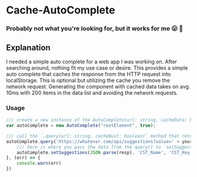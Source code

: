 # Cache-AutoComplete
### Probably not what you're looking for, but it works for me :stuck_out_tongue: :poop:

## Explanation
I needed a simple auto complete for a web app I was working on.
After searching around, nothing fit my use case or desire. 
This provides a simple auto complete that caches the response 
from the HTTP request into localStorage. This is optional but utilizing
the cache you remove the network request. Generating the component with
cached data takes on avg. 10ms with 200 items in the data list and avoiding
the network requests.

### Usage

```js
/// create a new instance of the AutoComplete(url: string, cacheData: boolean);
var autoComplete = new AutoComplete("rootElement", true);

/// call the `.query(url: string, cacheBust: boolean)` method that returns a Promise();
autoComplete.query('https://whatever.com/api/suggestions?value=' + yourValue, true, false).then((response) => {
    /// here is where you pass the data from the query() to `setSuggestions()` which creates the list of items.
    autoComplete.setSuggestions(JSON.parse(resp), 'CST_Name', 'CST_Key');
}, (err) => {
    console.warn(err)
})
```
